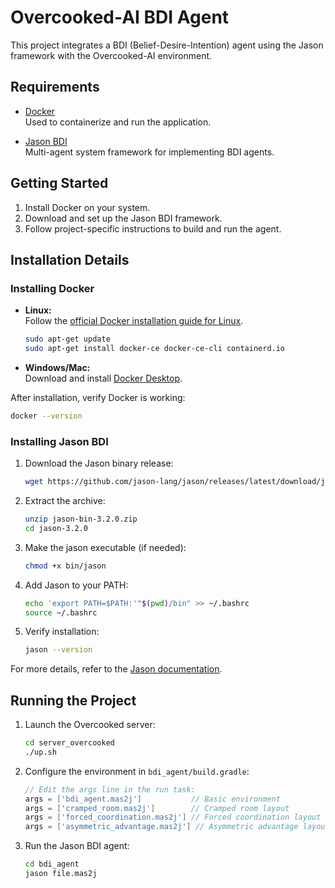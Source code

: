 # Overcooked-AI BDI Agent

This project integrates a BDI (Belief-Desire-Intention) agent using the Jason framework with the Overcooked-AI environment.

## Requirements

- [Docker](https://www.docker.com/)  
    Used to containerize and run the application.

- [Jason BDI](https://jason.sourceforge.net/)  
    Multi-agent system framework for implementing BDI agents.

## Getting Started

1. Install Docker on your system.
2. Download and set up the Jason BDI framework.
3. Follow project-specific instructions to build and run the agent.
  
## Installation Details

### Installing Docker

- **Linux:**  
  Follow the [official Docker installation guide for Linux](https://docs.docker.com/engine/install/).
  ```sh
  sudo apt-get update
  sudo apt-get install docker-ce docker-ce-cli containerd.io
  ```
- **Windows/Mac:**  
  Download and install [Docker Desktop](https://www.docker.com/products/docker-desktop/).

After installation, verify Docker is working:
```sh
docker --version
```

### Installing Jason BDI

1. Download the Jason binary release:
   ```sh
   wget https://github.com/jason-lang/jason/releases/latest/download/jason-bin-3.2.0.zip
   ```
   
2. Extract the archive:
   ```sh
   unzip jason-bin-3.2.0.zip
   cd jason-3.2.0
   ```

3. Make the jason executable (if needed):
   ```sh
   chmod +x bin/jason
   ```

4. Add Jason to your PATH:
   ```sh
   echo 'export PATH=$PATH:'"$(pwd)/bin" >> ~/.bashrc
   source ~/.bashrc
   ```

5. Verify installation:
   ```sh
   jason --version
   ```

For more details, refer to the [Jason documentation](https://jason.sourceforge.net/wp/documentation/).

## Running the Project

1. Launch the Overcooked server:
   ```sh
   cd server_overcooked
   ./up.sh
   ```

2. Configure the environment in `bdi_agent/build.gradle`:
   ```groovy
   // Edit the args line in the run task:
   args = ['bdi_agent.mas2j']           // Basic environment
   args = ['cramped_room.mas2j']        // Cramped room layout
   args = ['forced_coordination.mas2j'] // Forced coordination layout
   args = ['asymmetric_advantage.mas2j'] // Asymmetric advantage layout
   ```

3. Run the Jason BDI agent:
   ```sh
   cd bdi_agent
   jason file.mas2j
   ```